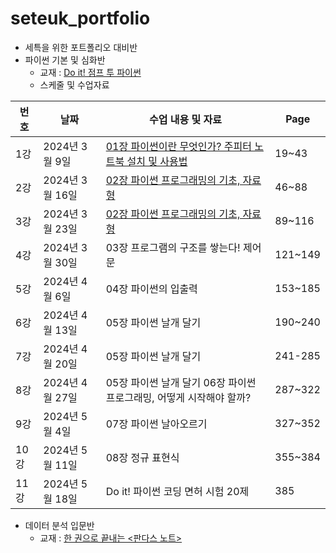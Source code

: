 # seteuk_portfolio
- 세특을 위한 포트폴리오 대비반
- 파이썬 기본 및 심화반
  - 교재 : [Do it! 점프 투 파이썬](https://product.kyobobook.co.kr/detail/S000202532365)
  - 스케줄 및 수업자료

| 번호 | 날짜          | 수업 내용 및 자료                                      | Page   |
|------|---------------|--------------------------------------------------------|--------|
| 1강  | 2024년 3월 9일 | [01장 파이썬이란 무엇인가? 주피터 노트북 설치 및 사용법](https://github.com/restful3/seteuk_portfolio/blob/main/%ED%8C%8C%EC%9D%B4%EC%8D%AC_%EA%B8%B0%EB%B3%B8_%EC%8B%AC%ED%99%94%EB%B0%98/ch01_%ED%8C%8C%EC%9D%B4%EC%8D%AC%EC%9D%B4%EB%9E%80_%EB%AC%B4%EC%97%87%EC%9D%B8%EA%B0%80/ch01_%ED%8C%8C%EC%9D%B4%EC%8D%AC%EC%9D%B4%EB%9E%80_%EB%AC%B4%EC%97%87%EC%9D%B8%EA%B0%80.ipynb) | 19~43  |
| 2강  | 2024년 3월 16일 | [02장 파이썬 프로그래밍의 기초, 자료형](https://github.com/restful3/seteuk_portfolio/blob/main/%ED%8C%8C%EC%9D%B4%EC%8D%AC_%EA%B8%B0%EB%B3%B8_%EC%8B%AC%ED%99%94%EB%B0%98/ch02_%ED%8C%8C%EC%9D%B4%EC%8D%AC_%ED%94%84%EB%A1%9C%EA%B7%B8%EB%9E%98%EB%B0%8D%EC%9D%98_%EA%B8%B0%EC%B4%88_%EC%9E%90%EB%A3%8C%ED%98%95/ch02_%ED%8C%8C%EC%9D%B4%EC%8D%AC_%ED%94%84%EB%A1%9C%EA%B7%B8%EB%9E%98%EB%B0%8D%EC%9D%98_%EA%B8%B0%EC%B4%88_%EC%9E%90%EB%A3%8C%ED%98%95.ipynb)                  | 46~88  |
| 3강  | 2024년 3월 23일 | [02장 파이썬 프로그래밍의 기초, 자료형](https://github.com/restful3/seteuk_portfolio/blob/main/%ED%8C%8C%EC%9D%B4%EC%8D%AC_%EA%B8%B0%EB%B3%B8_%EC%8B%AC%ED%99%94%EB%B0%98/ch02_%ED%8C%8C%EC%9D%B4%EC%8D%AC_%ED%94%84%EB%A1%9C%EA%B7%B8%EB%9E%98%EB%B0%8D%EC%9D%98_%EA%B8%B0%EC%B4%88_%EC%9E%90%EB%A3%8C%ED%98%95(%EA%B0%95%EC%82%AC%EC%9A%A9).ipynb)                  | 89~116 |
| 4강  | 2024년 3월 30일 | 03장 프로그램의 구조를 쌓는다! 제어문                  | 121~149|
| 5강  | 2024년 4월 6일  | 04장 파이썬의 입출력                                   | 153~185|
| 6강  | 2024년 4월 13일 | 05장 파이썬 날개 달기                                  | 190~240|
| 7강  | 2024년 4월 20일 | 05장 파이썬 날개 달기                                  | 241-285|
| 8강  | 2024년 4월 27일 | 05장 파이썬 날개 달기 06장 파이썬 프로그래밍, 어떻게 시작해야 할까? | 287~322|
| 9강  | 2024년 5월 4일  | 07장 파이썬 날아오르기                                 | 327~352|
| 10강 | 2024년 5월 11일 | 08장 정규 표현식                                      | 355~384|
| 11강 | 2024년 5월 18일 | Do it! 파이썬 코딩 면허 시험 20제                      | 385    |

- 데이터 분석 입문반
  - 교재 : [한 권으로 끝내는 <판다스 노트>](https://wikidocs.net/book/4639)
